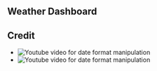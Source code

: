 ## Weather Dashboard

## Credit
- ![Youtube video for date format manipulation](https://www.youtube.com/watch?v=SU1jqW-n9PI&ab_channel=CryptersInfotech)
- ![Youtube video for date format manipulation](https://www.youtube.com/watch?v=8IEI-7fj2j4&ab_channel=JuniorDeveloperCentral)